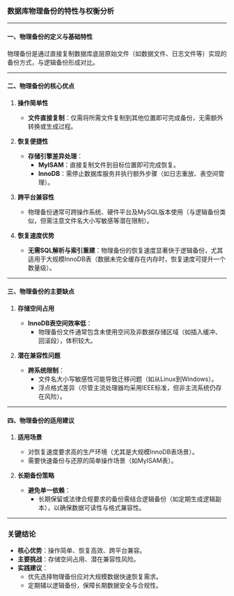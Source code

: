 ### 数据库物理备份的特性与权衡分析  

---

#### 一、物理备份的定义与基础特性  
物理备份是通过直接复制数据库底层原始文件（如数据文件、日志文件等）实现的备份方式，与逻辑备份形成对比。  

---

#### 二、物理备份的核心优点  
1. **操作简单性**  
   - **文件直接复制**：仅需将所需文件复制到其他位置即可完成备份，无需额外转换或生成过程。  

2. **恢复便捷性**  
   - **存储引擎差异处理**：  
     - **MyISAM**：直接复制文件到目标位置即可完成恢复。  
     - **InnoDB**：需停止数据库服务并执行额外步骤（如日志重放、表空间管理）。  

3. **跨平台兼容性**  
   - 物理备份通常可跨操作系统、硬件平台及MySQL版本使用（与逻辑备份类似，但需注意文件名大小写敏感等潜在限制）。  

4. **恢复速度优势**  
   - **无需SQL解析与索引重建**：物理备份的恢复速度显著快于逻辑备份，尤其适用于大规模InnoDB表（数据未完全缓存在内存时，恢复速度可提升一个数量级）。  

---

#### 三、物理备份的主要缺点  
1. **存储空间占用**  
   - **InnoDB表空间效率低**：  
     - 物理备份文件通常包含未使用空间及非数据存储区域（如插入缓冲、回滚段），体积较大。  

2. **潜在兼容性问题**  
   - **跨系统限制**：  
     - 文件名大小写敏感性可能导致迁移问题（如从Linux到Windows）。  
     - 浮点格式差异（尽管主流处理器均采用IEEE标准，但非主流系统仍存在风险）。  

---

#### 四、物理备份的适用建议  
1. **适用场景**  
   - 对恢复速度要求高的生产环境（尤其是大规模InnoDB表场景）。  
   - 需要快速备份与还原的简单操作场景（如MyISAM表）。  

2. **长期备份策略**  
   - **避免单一依赖**：  
     - 长期保留或法律合规要求的备份需结合逻辑备份（如定期生成逻辑副本），以确保数据可读性与格式兼容性。  

---

### 关键结论  
- **核心优势**：操作简单、恢复高效、跨平台兼容。  
- **主要挑战**：存储空间占用、潜在兼容性风险。  
- **实践建议**：  
  - 优先选择物理备份应对大规模数据快速恢复需求。  
  - 定期辅以逻辑备份，保障长期数据安全与合规性。
